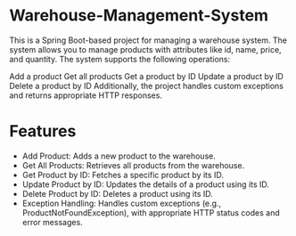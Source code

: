 # Warehouse-Management-System
This is a Spring Boot-based project for managing a warehouse system. The system allows you to manage products with attributes like id, name, price, and quantity. The system supports the following operations:

Add a product
Get all products
Get a product by ID
Update a product by ID
Delete a product by ID
Additionally, the project handles custom exceptions and returns appropriate HTTP responses.

# Features
* Add Product: Adds a new product to the warehouse.
* Get All Products: Retrieves all products from the warehouse.
* Get Product by ID: Fetches a specific product by its ID.
* Update Product by ID: Updates the details of a product using its ID.
* Delete Product by ID: Deletes a product using its ID.
* Exception Handling: Handles custom exceptions (e.g., ProductNotFoundException), with appropriate HTTP status codes and error messages.
